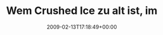 ---
retweeted: false
source: <a href="http://twitter.com" rel="nofollow">Twitter Web Client</a>
entities:
  hashtags: []
  symbols: []
  user_mentions: []
  urls: []
display_text_range:
- '0'
- '78'
favorite_count: '0'
id_str: '1207039365'
truncated: false
retweet_count: '0'
id: '1207039365'
created_at: Fri Feb 13 17:18:49 +0000 2009
favorited: false
full_text: 'Wem Crushed Ice zu alt ist, im Edeka gibts auch besseres:  http://short.to/yuh'
lang: de
tags:
- pesos:twitter
date: '2009-02-13T17:18:49+00:00'
src: https://twitter.com/bascht/status/1207039365
original_url: https://twitter.com/bascht/status/1207039365
type: twitter_tweet
text: 'Wem Crushed Ice zu alt ist, im Edeka gibts auch besseres:  http://short.to/yuh'
title: 'Wem Crushed Ice zu alt ist, im '

---